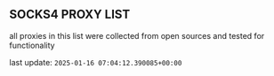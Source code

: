 ## SOCKS4 PROXY LIST

all proxies in this list were collected from open sources and tested for functionality

last update: `2025-01-16 07:04:12.390085+00:00`
